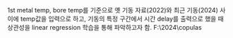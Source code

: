1st metal temp, bore temp를 기준으로 옛 기동 자료(2022)와 최근 기동(2024) 사이에 temp값을 입력으로 하고, 기동의 특정 구간에서 시간 delay를 출력으로 했을 때
상관성을 linear regression 학습을 통해 파악하고자 함.
F:\2024\copulas
